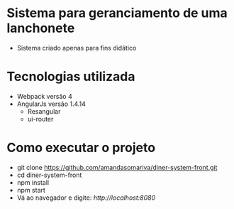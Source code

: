 # Sistema para geranciamento de uma lanchonete

* Sistema criado apenas para fins didático

# Tecnologias utilizada

* Webpack versão 4
* AngularJs versão 1.4.14
    * Resangular
    * ui-router

# Como executar o projeto

* git clone https://github.com/amandasomariva/diner-system-front.git
* cd diner-system-front
* npm install
* npm start
* Vá ao navegador e digite: *http://localhost:8080*